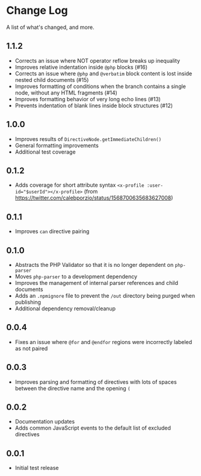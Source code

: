 # Change Log

A list of what's changed, and more.

## 1.1.2

- Corrects an issue where NOT operator reflow breaks up inequality
- Improves relative indentation inside `@php` blocks (#16)
- Corrects an issue where `@php` and `@verbatim` block content is lost inside nested child documents (#15)
- Improves formatting of conditions when the branch contains a single node, without any HTML fragments (#14)
- Improves formatting behavior of very long echo lines (#13)
- Prevents indentation of blank lines inside block structures (#12)

## 1.0.0

- Improves results of `DirectiveNode.getImmediateChildren()`
- General formatting improvements
- Additional test coverage

## 0.1.2

- Adds coverage for short attribute syntax `<x-profile :user-id="$userId"></x-profile>` (from https://twitter.com/calebporzio/status/1568700635683627008)

## 0.1.1

- Improves `can` directive pairing

## 0.1.0

- Abstracts the PHP Validator so that it is no longer dependent on `php-parser`
- Moves `php-parser` to a development dependency
- Improves the management of internal parser references and child documents
- Adds an `.npmignore` file to prevent the `/out` directory being purged when publishing
- Additional dependency removal/cleanup

## 0.0.4

- Fixes an issue where `@for` and `@endfor` regions were incorrectly labeled as not paired

## 0.0.3

- Improves parsing and formatting of directives with lots of spaces between the directive name and the opening `(`

## 0.0.2

- Documentation updates
- Adds common JavaScript events to the default list of excluded directives

## 0.0.1

- Initial test release
